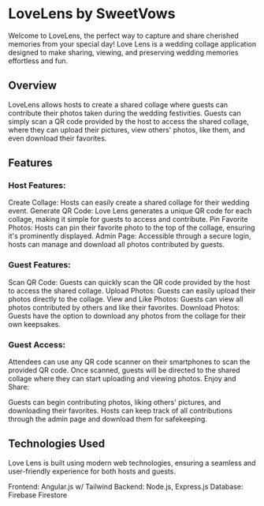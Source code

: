 # LoveLens by SweetVows
Welcome to LoveLens, the perfect way to capture and share cherished memories from your special day! Love Lens is a wedding collage application designed to make sharing, viewing, and preserving wedding memories effortless and fun.

## Overview
LoveLens allows hosts to create a shared collage where guests can contribute their photos taken during the wedding festivities. Guests can simply scan a QR code provided by the host to access the shared collage, where they can upload their pictures, view others' photos, like them, and even download their favorites.

## Features
### Host Features:
Create Collage: Hosts can easily create a shared collage for their wedding event.
Generate QR Code: Love Lens generates a unique QR code for each collage, making it simple for guests to access and contribute.
Pin Favorite Photos: Hosts can pin their favorite photo to the top of the collage, ensuring it's prominently displayed.
Admin Page: Accessible through a secure login, hosts can manage and download all photos contributed by guests.

### Guest Features:
Scan QR Code: Guests can quickly scan the QR code provided by the host to access the shared collage.
Upload Photos: Guests can easily upload their photos directly to the collage.
View and Like Photos: Guests can view all photos contributed by others and like their favorites.
Download Photos: Guests have the option to download any photos from the collage for their own keepsakes.

### Guest Access:
Attendees can use any QR code scanner on their smartphones to scan the provided QR code.
Once scanned, guests will be directed to the shared collage where they can start uploading and viewing photos.
Enjoy and Share:

Guests can begin contributing photos, liking others' pictures, and downloading their favorites.
Hosts can keep track of all contributions through the admin page and download them for safekeeping.

## Technologies Used
Love Lens is built using modern web technologies, ensuring a seamless and user-friendly experience for both hosts and guests.

Frontend: Angular.js w/ Tailwind
Backend: Node.js, Express.js
Database: Firebase Firestore
